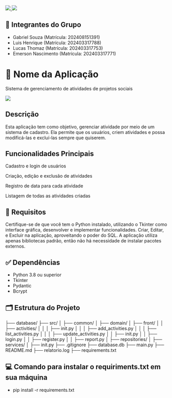 <a href= 'https://www.python.org/'>
    <img src='https://skillicons.dev/icons?i=python'/>
    <img src='https://cdn.discordapp.com/attachments/1273399725479039101/1377437755931361340/images.png?ex=684036a0&is=683ee520&hm=1c1571ddd3d9c31f921f0f0fb23444a6e41e64f5b8a9e1ed9694f7d434446bc7&'/>
  
    
</a>

## 🔹 Integrantes do Grupo

- Gabriel Souza (Matrícula: 202408151391)
- Luis Henrique (Matrícula: 202403317788)
- Lucas Thomaz (Matrícula: 202403317753)
- Emerson Nascimento (Matrícula: 202403317771)

# 🔹 Nome da Aplicação
Sistema de gerenciamento de atividades de projetos sociais

  <img src='https://cdn.discordapp.com/attachments/1273399725479039101/1377443880231764028/BCO.png?ex=68403c54&is=683eead4&hm=0212fb17c84a1072526576aedd2a91859b8ad9767af8c03bdf30d53c71dcf1ba&'/>
  

## Descrição

Esta aplicação tem como objetivo, gerenciar atividade por meio de um sistema de cadastro. Ela permite que os usuários, criem atividades e possa modificá-las e excluí-las sempre que quiserem. 

## Funcionalidades Principais

Cadastro e login de usuários

Criação, edição e exclusão de atividades

Registro de data para cada atividade

Listagem de todas as atividades criadas

## 🧰 Requisitos

Certifique-se de que você tem o Python instalado, utilizando o Tkinter como interface gráfica, desenvolver e implementar funcionalidades. Criar, Editar, e Excluir na aplicação, aproveitando o poder do SQL. A aplicação utiliza apenas bibliotecas padrão, então não há necessidade de instalar pacotes externos.


## ✅ Dependências

- Python 3.8 ou superior
- Tkinter
- Pydantic
- Bcrypt

## 🗂️ Estrutura do Projeto

├── database/
├── src/
│   ├── common/
│   ├── domain/
│   ├── front/
│   │   ├── activities/
│   │   │   ├── init.py
│   │   │   ├── add_activities.py
│   │   │   ├── list_activities.py
│   │   │   ├── update_activities.py
│   │   ├── init.py
│   │   ├── login.py
│   │   ├── register.py
│   │   ├── report.py
│   ├── repositories/
│   ├── services/
│   ├── init.py
├── .gitignore
├── database.db
├── main.py
├── README.md
├── relatorio.log
├── requirements.txt



##  💻 Comando para instalar o requiriments.txt em sua máquina

- pip install -r requirements.txt



  






